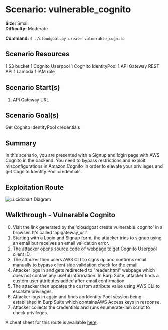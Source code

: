 
# Scenario: vulnerable_cognito

**Size:** Small  
**Difficulty:** Moderate

**Command:** `$ ./cloudgoat.py create vulnerable_cognito`

## Scenario Resources

1 S3 bucket 
1 Cognito Userpool 
1 Cognito IdentityPool 
1 API Gateway REST API 
1 Lambda 
1 IAM role 

## Scenario Start(s)

1. API Gateway URL

## Scenario Goal(s)

Get Cognito IdentityPool credentials

## Summary

In this scenario, you are presented with a Signup and login page with AWS Cognito in the backend.
You need to bypass restrictions and exploit misconfigurations in Amazon Cognito in order to
elevate your privileges and get Cognito Identity Pool credentials.

## Exploitation Route

![Lucidchart Diagram](exploitation_route.png "Exploitation Route")


## Walkthrough - Vulnerable Cognito

0. Visit the link generated by the 'cloudgoat create vulnerable_cognito' in a browser. It's called 'apigateway_url'.
1. Starting with a Login and Signup form, the attacker tries to signup using an email but receives an email validation error.
2. The attacker opens source code of webpage to get Cognito Userpool client ID.
3. The attacker then users AWS CLI to signs up and confirms email manually to bypass client side validation check for the email. 
4. Attacker logs in and gets redirected to "reader.html" webpage which does not contain any useful information. In Burp Suite, attacker finds a custom user attributes added after email confirmation. 
5. The attacker then updates the custom attribute value using AWS CLI to escalate privileges.
6. Attacker logs in again and finds an Identity Pool session being established in Burp Suite which containsAWS Access keys in response.
7. Attacker collects the credentials and runs enumerate-iam script to check privileges.

A cheat sheet for this route is available [here](./cheat_sheet.md).
